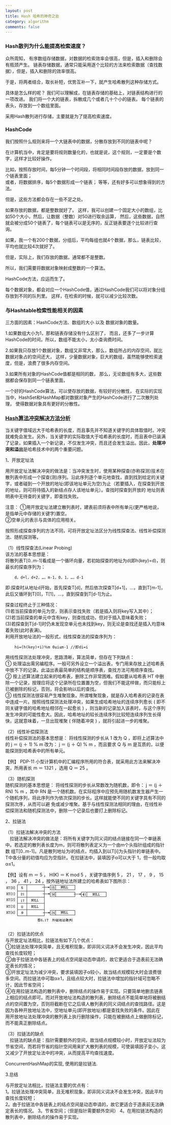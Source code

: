 ```yaml
---
layout: post
title: Hash 哈希的神奇之处
category: algorithm
comments: false
---
```

### Hash散列为什么能提高检索速度？

众所周知，
有序数组存储数据，对数据的检索效率会很高，但是，插入和删除会有瓶颈产生。
链表存储数据，通常只能采用逐个比较的方法来检索数据（查找数据），但是，插入和删除的效率很高。

于是，将两者结合，取长补短，优势互补一下，就产生哈希散列这种存储方式。

具体是怎么样的呢？
我们可以理解成，在链表存储的基础上，对链表结构进行的一项改进。
我们将一个大的链表，拆散成几个或者几十个小的链表。
每个链表的表头，存放到一个数组里面。

采用Hash散列进行存储，主要就是为了提高检索速度。

### HashCode
我们按照什么规则来将一个大链表中的数据，分散存放到不同的链表中呢？

在计算机当中，肯定是要将规则数量化的，也就是说，这个规则，一定要是个数字，这样才比较好操作。  

比如，按照存放时间，每5分钟一个时间段，将相同时间段存放的数据，放到同一个链表里面；  
或者，将数据排序，每5个数据形成一个链表；
等等，还有好多可以想象得到的方法。

但是，这些方法都会存在一些不足之处。

如果存放的数据，都是整数就好了。
这样，我可以创建一个固定大小的数组，比如50个大小，然后，让数据（整数）对50进行取余运算，
然后，这些数据，自然就会被分成50个链表了，每个链表可以是无序的，反正链表要逐个比较进行查询。

如果，我一个有200个数据，分组后，平均每组也就4个数据，那么，链表比较，平均也就比较4次就好了。

但是，实际上，我们存放的数据，通常都不是整数。

所以，我们需要将数据对象映射成整数的一个算法。

HashCode方法，应运而生了。

每个数据对象，都会对应一个HashCode值，通过HashCode我们可以将对象分组存放到不同的队列里。
这样，在检索的时候，就可以减少比较次数。

### 与Hashtable检索性能相关的因素
三方面的因素：HashCode方法、数组的大小 以及 数据对象的数量。

1.如果数组大小为1，那和链表存储没有什么区别了，
而且，还多了一步计算HashCode的时间，所以，数组不能太小，太小查询费时间。

2.如果我只存放1个数据对象，数组又非常大，那么，数组所占的内存空间，就比数据对象占的空间还大，
这样，少量数据对象，巨大的数组，虽然能够使检索速度，但是，浪费了很多内存空间。

3.如果所有对象的HashCode值都是相同的数，
那么，无论数组有多大，这些数据都会保存到同一个链表里面，

一个好的HashCode算法，可以使存放的数据，有较好的分散性，
在实际的实现当中，HashSet和HashMap都对数据对象产生的HashCode进行了二次散列处理，
使得数据对象具有更好的分散性。

### [Hash算法冲突解决方法分析](http://blog.csdn.net/willfcareer/article/details/6687117)
当关键字值域远大于哈希表的长度，而且事先并不知道关键字的具体取值时。冲突就难免会发生。另外，当关键字的实际取值大于哈希表的长度时，而且表中已装满了记录，如果插入一个新记录，不仅发生冲突，而且还会发生溢出。因此，**处理冲突和溢出**是哈希技术中的两个重要问题。

1、开放定址法

   用开放定址法解决冲突的做法是：当冲突发生时，使用某种探查(亦称探测)技术在散列表中形成一个探查(测)序列。沿此序列逐个单元地查找，直到找到给定的关键字，或者碰到一个开放的地址(即该地址单元为空)为止（若要插入，在探查到开放的地址，则可将待插入的新结点存人该地址单元）。查找时探查到开放的 地址则表明表中无待查的关键字，即查找失败。

注意：
①用开放定址法建立散列表时，建表前须将表中所有单元(更严格地说，是指单元中存储的关键字)置空。  
②空单元的表示与具体的应用相关。  

按照形成探查序列的方法不同，可将开放定址法区分为线性探查法、线性补偿探测法、随机探测等。

（1）线性探查法(Linear Probing)  
该方法的基本思想是：  
    将散列表T[0..m-1]看成是一个循环向量，若初始探查的地址为d(即h(key)=d)，则最长的探查序列为：

        d，d+l，d+2，…，m-1，0，1，…，d-1

   即:探查时从地址d开始，首先探查T[d]，然后依次探查T[d+1]，…，直到T[m-1]，此后又循环到T[0]，T[1]，…，直到探查到T[d-1]为止。  

探查过程终止于三种情况：  
    (1)若当前探查的单元为空，则表示查找失败（若是插入则将key写入其中）；  
    (2)若当前探查的单元中含有key，则查找成功，但对于插入意味着失败；  
    (3)若探查到T[d-1]时仍未发现空单元也未找到key，则无论是查找还是插入均意味着失败(此时表满)。  
利用开放地址法的一般形式，线性探查法的探查序列为：

        hi=(h(key)+i)％m 0≤i≤m-1 //即di=i

用线性探测法处理冲突，思路清晰，算法简单，但存在下列缺点：  
① 处理溢出需另编程序。一般可另外设立一个溢出表，专门用来存放上述哈希表中放不下的记录。此溢出表最简单的结构是顺序表，查找方法可用顺序查找。  
② 按上述算法建立起来的哈希表，删除工作非常困难。假如要从哈希表 HT 中删除一个记录，按理应将这个记录所在位置置为空，但我们不能这样做，而只能标上已被删除的标记，否则，将会影响以后的查找。  
③ 线性探测法很容易产生堆聚现象。所谓堆聚现象，就是存入哈希表的记录在表中连成一片。按照线性探测法处理冲突，如果生成哈希地址的连续序列愈长 ( 即不同关键字值的哈希地址相邻在一起愈长 ) ，则当新的记录加入该表时，与这个序列发生冲突的可能性愈大。因此，哈希地址的较长连续序列比较短连续序列生长得快，这就意味着，一旦出现堆聚 ( 伴随着冲突 ) ，就将引起进一步的堆聚。


（2）线性补偿探测法  
线性补偿探测法的基本思想是：
将线性探测的步长从 1 改为 Q ，即将上述算法中的 j ＝ (j ＋ 1) % m 改为： j ＝ (j ＋ Q) % m ，而且要求 Q 与 m 是互质的，以便能探测到哈希表中的所有单元。

【例】 PDP-11 小型计算机中的汇编程序所用的符合表，就采用此方法来解决冲突，所用表长 m ＝ 1321 ，选用 Q ＝ 25 。

（3）随机探测   
随机探测的基本思想是：
将线性探测的步长从常数改为随机数，即令： j ＝ (j ＋ RN) % m ，其中 RN 是一个随机数。在实际程序中应预先用随机数发生器产生一个随机序列，将此序列作为依次探测的步长。这样就能使不同的关键字具有不同的探测次序，从而可以避 免或减少堆聚。基于与线性探测法相同的理由，在线性补偿探测法和随机探测法中，删除一个记录后也要打上删除标记。


2、拉链法

（1）拉链法解决冲突的方法  
    　拉链法解决冲突的做法是：将所有关键字为同义词的结点链接在同一个单链表中。若选定的散列表长度为m，则可将散列表定义为一个由m个头指针组成的指针数 组T[0..m-1]。凡是散列地址为i的结点，均插入到以T[i]为头指针的单链表中。T中各分量的初值均应为空指针。在拉链法中，装填因子α可以大于 1，但一般均取α≤1。  

【例】设有 m ＝ 5 ， H(K) ＝ K mod 5 ，关键字值序例 5 ， 21 ， 17 ， 9 ， 15 ， 36 ， 41 ， 24 ，按外链地址法所建立的哈希表如下图所示：  
![hash](images/201509/hash.gif "Hash")

（2）拉链法的优点  
与开放定址法相比，拉链法有如下几个优点：  
①拉链法处理冲突简单，且无堆积现象，即非同义词决不会发生冲突，因此平均查找长度较短；  
②由于拉链法中各链表上的结点空间是动态申请的，故它更适合于造表前无法确定表长的情况；  
③开放定址法为减少冲突，要求装填因子α较小，故当结点规模较大时会浪费很多空间。而拉链法中可取α≥1，且结点较大时，拉链法中增加的指针域可忽略不计，因此节省空间；  
④在用拉链法构造的散列表中，删除结点的操作易于实现。只要简单地删去链表上相应的结点即可。而对开放地址法构造的散列表，删除结点不能简单地将被删结 点的空间置为空，否则将截断在它之后填人散列表的同义词结点的查找路径。这是因为各种开放地址法中，空地址单元(即开放地址)都是查找失败的条件。因此在 用开放地址法处理冲突的散列表上执行删除操作，只能在被删结点上做删除标记，而不能真正删除结点。

（3）拉链法的缺点  
    　拉链法的缺点是：指针需要额外的空间，故当结点规模较小时，开放定址法较为节省空间，而若将节省的指针空间用来扩大散列表的规模，可使装填因子变小，这又减少了开放定址法中的冲突，从而提高平均查找速度。

ConcurrentHashMap的实现, 使用的是拉链法.

3.总结

与开放定址法相比，拉链法主要的优点有：   
1。拉链法处理冲突简单，且无堆积现象，即非同义词决不会发生冲突，因此平均查找长度较短；  
2。由于拉链法中各链表上的结点空间是动态申请的，故它更适合于造表前无法确定表长的情况。
3。节省空间；（但是指针需要额外空间）
4。在用拉链法构造的散列表中，删除结点的操作易于实现。
